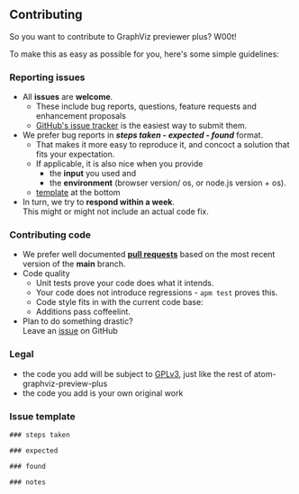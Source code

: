 ## Contributing

So you want to contribute to GraphViz previewer plus? W00t!

To make this as easy as possible for you, here's some simple guidelines:

### Reporting issues

- All **issues** are **welcome**.
  - These include bug reports, questions, feature requests and enhancement
    proposals
  - [GitHub's issue tracker](https://github.com/sverweij/atom-graphviz-preview-plus/issues)
    is the easiest way to submit them.
- We prefer bug reports in **_steps taken_ - _expected_ - _found_** format.
  - That makes it more easy to reproduce it, and concoct a solution that fits
    your expectation.
  - If applicable, it is also nice when you provide
    - the **input** you used and
    - the **environment** (browser version/ os, or node.js version + os).
  - [template](#issue-template) at the bottom
- In turn, we try to **respond within a week**.  
  This might or might not include an actual code fix.

### Contributing code

- We prefer well documented
  **[pull requests](https://help.github.com/articles/creating-a-pull-request/)**
  based on the most recent version of the **main** branch.
- Code quality
  - Unit tests prove your code does what it intends.
  - Your code does not introduce regressions - `apm test` proves this.
  - Code style fits in with the current code base:
  - Additions pass coffeelint.
- Plan to do something drastic?  
  Leave an [issue](https://github.com/sverweij/atom-graphviz-preview-plus/issues/new) on GitHub

### Legal

- the code you add will be subject to
  [GPLv3](LICENSE.md), just like the rest of
  atom-graphviz-preview-plus
- the code you add is your own original work

### Issue template

    ### steps taken

    ### expected

    ### found

    ### notes
